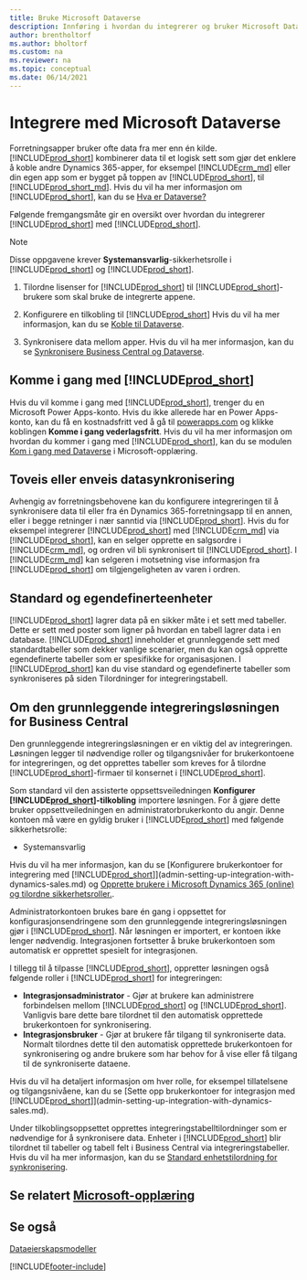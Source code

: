```yaml
---
title: Bruke Microsoft Dataverse
description: Innføring i hvordan du integrerer og bruker Microsoft Dataverse og styrer komponentene for å koble til andre Dynamics 365-programmer.
author: brentholtorf
ms.author: bholtorf
ms.custom: na
ms.reviewer: na
ms.topic: conceptual
ms.date: 06/14/2021
---
```


# <a name="integrating-with-microsoft-dataverse" />Integrere med Microsoft Dataverse

Forretningsapper bruker ofte data fra mer enn én kilde. [!INCLUDE[prod_short](includes/cds_long_md.md)] kombinerer data til et logisk sett som gjør det enklere å koble andre Dynamics 365-apper, for eksempel [!INCLUDE[crm_md](includes/crm_md.md)] eller din egen app som er bygget på toppen av [!INCLUDE[prod_short](includes/cds_long_md.md)], til [!INCLUDE[prod_short_md](includes/prod_short.md)]. Hvis du vil ha mer informasjon om [!INCLUDE[prod_short](includes/cds_long_md.md)], kan du se [Hva er Dataverse?](/powerapps/maker/common-data-service/data-platform-intro)

Følgende fremgangsmåte gir en oversikt over hvordan du integrerer [!INCLUDE[prod_short](includes/cds_long_md.md)] med [!INCLUDE[prod_short](includes/prod_short.md)].

> [!Note]  
> Disse oppgavene krever **Systemansvarlig**-sikkerhetsrolle i [!INCLUDE[prod_short](includes/cds_long_md.md)] og [!INCLUDE[prod_short](includes/prod_short.md)].  

1. Tilordne lisenser for [!INCLUDE[prod_short](includes/cds_long_md.md)] til [!INCLUDE[prod_short](includes/prod_short.md)]-brukere som skal bruke de integrerte appene.

2. Konfigurere en tilkobling til [!INCLUDE[prod_short](includes/cds_long_md.md)] Hvis du vil ha mer informasjon, kan du se [Koble til Dataverse](admin-how-to-set-up-a-dynamics-crm-connection.md).  

3. Synkronisere data mellom apper. Hvis du vil ha mer informasjon, kan du se [Synkronisere Business Central og Dataverse](admin-synchronizing-business-central-and-sales.md). 

## <a name="getting-started-with-" />Komme i gang med [!INCLUDE[prod_short](includes/cds_long_md.md)]

Hvis du vil komme i gang med [!INCLUDE[prod_short](includes/cds_long_md.md)], trenger du en Microsoft Power Apps-konto. Hvis du ikke allerede har en Power Apps-konto, kan du få en kostnadsfritt ved å gå til [powerapps.com](https://make.powerapps.com/?utm_source=padocs&utm_medium=linkinadoc&utm_campaign=referralsfromdoc) og klikke koblingen **Komme i gang vederlagsfritt**. Hvis du vil ha mer informasjon om hvordan du kommer i gang med [!INCLUDE[prod_short](includes/cds_long_md.md)], kan du se modulen [Kom i gang med Dataverse](/training/modules/get-started-with-powerapps-common-data-service/) i Microsoft-opplæring.

## <a name="bi-directional-or-uni-directional-data-synchronization" />Toveis eller enveis datasynkronisering

Avhengig av forretningsbehovene kan du konfigurere integreringen til å synkronisere data til eller fra én Dynamics 365-forretningsapp til en annen, eller i begge retninger i nær sanntid via [!INCLUDE[prod_short](includes/cds_long_md.md)]. Hvis du for eksempel integrerer [!INCLUDE[prod_short](includes/prod_short.md)] med [!INCLUDE[crm_md](includes/crm_md.md)] via [!INCLUDE[prod_short](includes/cds_long_md.md)], kan en selger opprette en salgsordre i [!INCLUDE[crm_md](includes/crm_md.md)], og ordren vil bli synkronisert til [!INCLUDE[prod_short](includes/prod_short.md)]. I [!INCLUDE[crm_md](includes/crm_md.md)] kan selgeren i motsetning vise informasjon fra [!INCLUDE[prod_short](includes/prod_short.md)] om tilgjengeligheten av varen i ordren. 

## <a name="standard-and-custom-entities" />Standard og egendefinerteenheter

[!INCLUDE[prod_short](includes/cds_long_md.md)] lagrer data på en sikker måte i et sett med tabeller. Dette er sett med poster som ligner på hvordan en tabell lagrer data i en database. [!INCLUDE[prod_short](includes/cds_long_md.md)] inneholder et grunnleggende sett med standardtabeller som dekker vanlige scenarier, men du kan også opprette egendefinerte tabeller som er spesifikke for organisasjonen. I [!INCLUDE[prod_short](includes/prod_short.md)] kan du vise standard og egendefinerte tabeller som synkroniseres på siden Tilordninger for integreringstabell.

## <a name="about-the-business-central-base-integration-solution" />Om den grunnleggende integreringsløsningen for Business Central

Den grunnleggende integreringsløsningen er en viktig del av integreringen. Løsningen legger til nødvendige roller og tilgangsnivåer for brukerkontoene for integreringen, og det opprettes tabeller som kreves for å tilordne [!INCLUDE[prod_short](includes/prod_short.md)]-firmaer til konsernet i [!INCLUDE[prod_short](includes/cds_long_md.md)]. 

Som standard vil den assisterte oppsettsveiledningen **Konfigurer [!INCLUDE[prod_short](includes/cds_long_md.md)]-tilkobling** importere løsningen. For å gjøre dette bruker oppsettveiledningen en administratorbrukerkonto du angir. Denne kontoen må være en gyldig bruker i [!INCLUDE[prod_short](includes/cds_long_md.md)] med følgende sikkerhetsrolle:

* Systemansvarlig  

Hvis du vil ha mer informasjon, kan du se [Konfigurere brukerkontoer for integrering med [!INCLUDE[prod_short](includes/cds_long_md.md)]](admin-setting-up-integration-with-dynamics-sales.md) og [Opprette brukere i Microsoft Dynamics 365 (online) og tilordne sikkerhetsroller.](/dynamics365/customer-engagement/admin/create-users-assign-online-security-roles). 

Administratorkontoen brukes bare én gang i oppsettet for konfigurasjonsendringene som den grunnleggende integreringsløsningen gjør i [!INCLUDE[prod_short](includes/cds_long_md.md)]. Når løsningen er importert, er kontoen ikke lenger nødvendig. Integrasjonen fortsetter å bruke brukerkontoen som automatisk er opprettet spesielt for integrasjonen.

I tillegg til å tilpasse [!INCLUDE[prod_short](includes/cds_long_md.md)], oppretter løsningen også følgende roller i [!INCLUDE[prod_short](includes/cds_long_md.md)] for integreringen:

* **Integrasjonsadministrator** - Gjør at brukere kan administrere forbindelsen mellom [!INCLUDE[prod_short](includes/prod_short.md)] og [!INCLUDE[prod_short](includes/cds_long_md.md)]. Vanligvis bare dette bare tilordnet til den automatisk opprettede brukerkontoen for synkronisering.  
* **Integrasjonsbruker** - Gjør at brukere får tilgang til synkroniserte data. Normalt tilordnes dette til den automatisk opprettede brukerkontoen for synkronisering og andre brukere som har behov for å vise eller få tilgang til de synkroniserte dataene.

Hvis du vil ha detaljert informasjon om hver rolle, for eksempel tillatelsene og tilgangsnivåene, kan du se [Sette opp brukerkontoer for integrasjon med [!INCLUDE[prod_short](includes/cds_long_md.md)]](admin-setting-up-integration-with-dynamics-sales.md).

Under tilkoblingsoppsettet opprettes integreringstabelltilordninger som er nødvendige for å synkronisere data. Enheter i [!INCLUDE[prod_short](includes/cds_long_md.md)] blir tilordnet til tabeller og tabell felt i Business Central via integreringstabeller. Hvis du vil ha mer informasjon, kan du se [Standard enhetstilordning for synkronisering](admin-synchronizing-business-central-and-sales.md#standard-table-mapping-for-synchronization).

## <a name="see-related-microsoft-training" />Se relatert [Microsoft-opplæring](/training/modules/use-model-driven-apps-common-data-service/)

## <a name="see-also" />Se også

[Dataeierskapsmodeller](admin-cds-company-concept.md)  
<!--needs to be removed as this is moved to dev-itpro docs[Walkthrough: Customizing an Integration with Dataverse](\dynamics365\business-central\dev-itpro\administration\administration-custom-cds-integration) -->


[!INCLUDE[footer-include](includes/footer-banner.md)]
